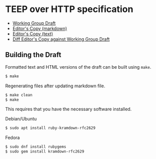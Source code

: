 # TEEP over HTTP specification

* [Working Group Draft](https://tools.ietf.org/html/draft-ietf-teep-otrp-over-http)
* [Editor's Copy (markdown)](./draft-ietf-teep-otrp-over-http.md)
* [Editor's Copy (text)](./draft-ietf-teep-otrp-over-http.txt)
* [Diff Editor's Copy against Working Group Draft](https://author-tools.ietf.org/diff?doc_1=draft-ietf-teep-otrp-over-http&url_2=https://github.com/ietf-teep/teep-over-http/raw/master/draft-ietf-teep-otrp-over-http.txt)

## Building the Draft

Formatted text and HTML versions of the draft can be built using `make`.

```sh
$ make
``` 

Regenerating files after updating markdown file.
```sh
$ make clean
$ make
```

This requires that you have the necessary software installed.

Debian/Ubuntu
```sh
$ sudo apt install ruby-kramdown-rfc2629
```

Fedora
```sh
$ sudo dnf install rubygems
$ sudo gem install kramdown-rfc2629
```
